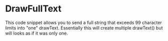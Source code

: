 # DrawFullText
This code snippet allows you to send a full string that exceeds 99 character limits into "one" drawText. Essentially this will create multiple drawText() but will looks as if it was only one.
